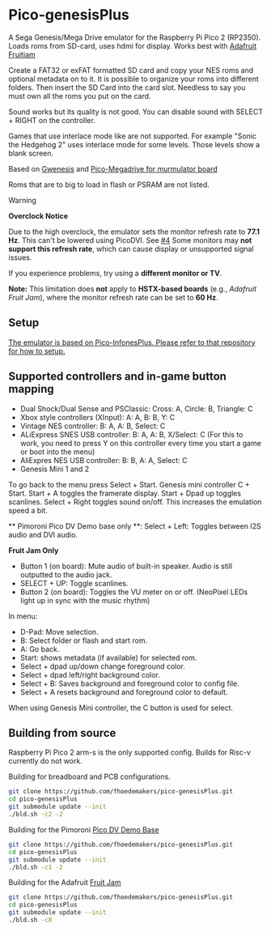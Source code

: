 # Pico-genesisPlus

A Sega Genesis/Mega Drive emulator for the Raspberry Pi Pico 2 (RP2350). Loads roms from SD-card, uses hdmi for display. Works best with [Adafruit Fruitjam](https://www.adafruit.com/product/6200)

Create a FAT32 or exFAT formatted SD card and copy your NES roms and optional metadata on to it. It is possible to organize your roms into different folders. Then insert the SD Card into the card slot. Needless to say you must own all the roms you put on the card.

Sound works but its quality is not good. You can disable sound with SELECT + RIGHT on the controller.

Games that use interlace mode like are not supported. For example "Sonic the Hedgehog 2" uses interlace mode for some levels. Those levels show a blank screen.

Based on [Gwenesis](https://github.com/bzhxx/gwenesis) and [Pico-Megadrive for murmulator board](https://github.com/xrip/pico-megadrive)

Roms that are to big to load in flash or PSRAM are not listed.

> [!WARNING]  
> **Overclock Notice**  
>  
> Due to the high overclock, the emulator sets the monitor refresh rate to **77.1 Hz**. This can't be lowered using PicoDVI. See [#4](https://github.com/fhoedemakers/pico-genesisPlus/issues/4)
> Some monitors may **not support this refresh rate**, which can cause display or unsupported signal issues.  
>  
> If you experience problems, try using a **different monitor or TV**.  
>  
> **Note:** This limitation does **not** apply to **HSTX-based boards** (e.g., *Adafruit Fruit Jam*), where the monitor refresh rate can be set to **60 Hz**.

## Setup

[The emulator is based on Pico-InfonesPlus. Please refer to that repository for how to setup.](https://github.com/fhoedemakers/pico-infonesPlus)


## Supported controllers and in-game button mapping

- Dual Shock/Dual Sense and PSClassic: Cross: A, Circle: B, Triangle: C
- Xbox style controllers (XInput): A: A, B: B, Y: C
- Vintage NES controller: B: A, A: B, Select: C
- ALiExpress SNES USB controller: B: A, A: B, X/Select: C (For this to work, you need to press Y on this controller every time you start a game or boot into the menu) 
- AliExpres NES USB controller: B: B, A: A, Select: C
- Genesis Mini 1 and 2 

To go back to the menu press Select + Start. Genesis mini controller C + Start.
Start + A toggles the framerate display.
Start + Dpad up toggles scanlines.
Select + Right toggles sound on/off. This increases the emulation speed a bit.

** Pimoroni Pico DV Demo base only **:  Select + Left: Toggles between I2S audio and DVI audio. 

**Fruit Jam Only** 
  - Button 1 (on board): Mute audio of built-in speaker. Audio is still outputted to the audio jack.
  - SELECT + UP: Toggle scanlines. 
  - Button 2 (on board): Toggles the VU meter on or off. (NeoPixel LEDs light up in sync with the music rhythm)

In menu:
- D-Pad: Move selection.
- B: Select folder or flash and start rom.
- A: Go back.
- Start: shows metadata (if available) for selected rom.
- Select + dpad up/down change foreground color.
- Select + dpad left/right background color.
- Select + B: Saves background and foreground color to config file.
- Select + A resets background and foreground color to default.

When using Genesis Mini controller, the C button is used for select.


## Building from source

Raspberry Pi Pico 2 arm-s is the only supported config.  Builds for Risc-v currently do not work.

Building for breadboard and PCB configurations. 

````bash
git clone https://github.com/fhoedemakers/pico-genesisPlus.git
cd pico-genesisPlus
git submodule update --init
./bld.sh -c2 -2
````

Building for the Pimoroni [Pico DV Demo Base](https://shop.pimoroni.com/products/pimoroni-pico-dv-demo-base?variant=39494203998291)

````bash
git clone https://github.com/fhoedemakers/pico-genesisPlus.git
cd pico-genesisPlus
git submodule update --init
./bld.sh -c1 -2
````

Building for the Adafruit [Fruit Jam](https://www.adafruit.com/product/6200)

````bash
git clone https://github.com/fhoedemakers/pico-genesisPlus.git
cd pico-genesisPlus
git submodule update --init
./bld.sh -c8
````
